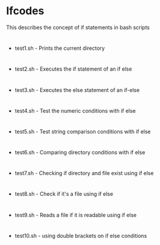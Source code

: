 
# Ifcodes

This describes the concept of if statements in bash scripts 

#
* test1.sh - Prints the current directory 
#
* test2.sh - Executes the if statement of an if else 
#
* test3.sh - Executes the else statement of an if-else
#
* test4.sh - Test the numeric conditions with if else
#
* test5.sh - Test string comparison conditions with if else 
#
* test6.sh - Comparing directory conditions with if else 
#
* test7.sh - Checking if directory and file exist using if else 
#
* test8.sh - Check if it's a file using if else 
#
* test9.sh - Reads a file if it is readable using if else
#
* test10.sh - using double brackets on if else conditions 

